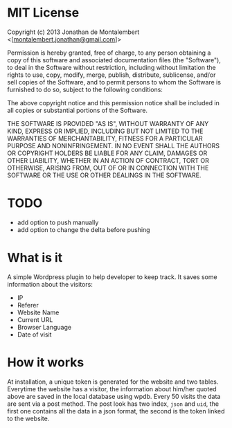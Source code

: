 MIT License
===========

Copyright (c) 2013 Jonathan de Montalembert <[montalembert.jonathan@gmail.com]>

Permission is hereby granted, free of charge, to any person obtaining a
copy of this software and associated documentation files (the "Software"),
to deal in the Software without restriction, including without limitation
the rights to use, copy, modify, merge, publish, distribute, sublicense,
and/or sell copies of the Software, and to permit persons to whom the
Software is furnished to do so, subject to the following conditions:

The above copyright notice and this permission notice shall be included in
all copies or substantial portions of the Software.

THE SOFTWARE IS PROVIDED "AS IS", WITHOUT WARRANTY OF ANY KIND, EXPRESS OR
IMPLIED, INCLUDING BUT NOT LIMITED TO THE WARRANTIES OF MERCHANTABILITY,
FITNESS FOR A PARTICULAR PURPOSE AND NONINFRINGEMENT. IN NO EVENT SHALL
THE AUTHORS OR COPYRIGHT HOLDERS BE LIABLE FOR ANY CLAIM, DAMAGES OR OTHER
LIABILITY, WHETHER IN AN ACTION OF CONTRACT, TORT OR OTHERWISE, ARISING
FROM, OUT OF OR IN CONNECTION WITH THE SOFTWARE OR THE USE OR OTHER
DEALINGS IN THE SOFTWARE.

TODO
==

- add option to push manually
- add option to change the delta before pushing

What is it
==

A simple Wordpress plugin to help developer to keep track.
It saves some information about the visitors:
 - IP
 - Referer
 - Website Name
 - Current URL
 - Browser Language
 - Date of visit

How it works
==

At installation, a unique token is generated for the website and two tables. Everytime the website has a visitor, the information about him/her quoted above are saved in the local database using wpdb. Every 50 visits the data are sent via a post method.  The post look has two index, `json` and `uid`, the first one contains all the data in a json format, the second is the token linked to the website.